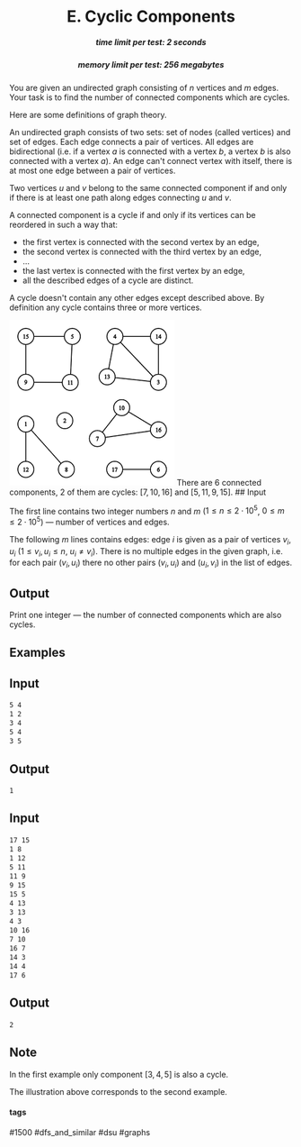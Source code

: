 <h1 style='text-align: center;'> E. Cyclic Components</h1>

<h5 style='text-align: center;'>time limit per test: 2 seconds</h5>
<h5 style='text-align: center;'>memory limit per test: 256 megabytes</h5>

You are given an undirected graph consisting of $n$ vertices and $m$ edges. Your task is to find the number of connected components which are cycles.

Here are some definitions of graph theory.

An undirected graph consists of two sets: set of nodes (called vertices) and set of edges. Each edge connects a pair of vertices. All edges are bidirectional (i.e. if a vertex $a$ is connected with a vertex $b$, a vertex $b$ is also connected with a vertex $a$). An edge can't connect vertex with itself, there is at most one edge between a pair of vertices.

Two vertices $u$ and $v$ belong to the same connected component if and only if there is at least one path along edges connecting $u$ and $v$.

A connected component is a cycle if and only if its vertices can be reordered in such a way that:

* the first vertex is connected with the second vertex by an edge,
* the second vertex is connected with the third vertex by an edge,
* ...
* the last vertex is connected with the first vertex by an edge,
* all the described edges of a cycle are distinct.

A cycle doesn't contain any other edges except described above. By definition any cycle contains three or more vertices.

 ![](images/69828f4d3554b0093ff12f1466d664d757de7a79.png) There are $6$ connected components, $2$ of them are cycles: $[7, 10, 16]$ and $[5, 11, 9, 15]$. ## Input

The first line contains two integer numbers $n$ and $m$ ($1 \le n \le 2 \cdot 10^5$, $0 \le m \le 2 \cdot 10^5$) — number of vertices and edges.

The following $m$ lines contains edges: edge $i$ is given as a pair of vertices $v_i$, $u_i$ ($1 \le v_i, u_i \le n$, $u_i \ne v_i$). There is no multiple edges in the given graph, i.e. for each pair ($v_i, u_i$) there no other pairs ($v_i, u_i$) and ($u_i, v_i$) in the list of edges.

## Output

Print one integer — the number of connected components which are also cycles.

## Examples

## Input


```
5 4  
1 2  
3 4  
5 4  
3 5  

```
## Output


```
1  

```
## Input


```
17 15  
1 8  
1 12  
5 11  
11 9  
9 15  
15 5  
4 13  
3 13  
4 3  
10 16  
7 10  
16 7  
14 3  
14 4  
17 6  

```
## Output


```
2  

```
## Note

In the first example only component $[3, 4, 5]$ is also a cycle.

The illustration above corresponds to the second example.



#### tags 

#1500 #dfs_and_similar #dsu #graphs 